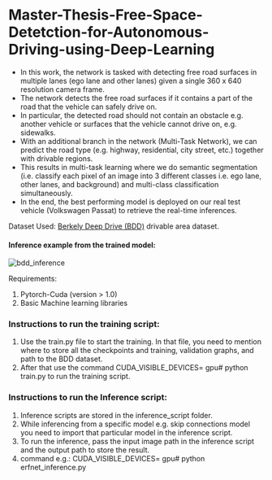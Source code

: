 # Master-Thesis-Free-Space-Detetction-for-Autonomous-Driving-using-Deep-Learning

- In this work, the network is tasked with detecting free road surfaces in multiple lanes (ego lane and other lanes) given a single 360 x 640 resolution camera frame.
- The network detects the free road surfaces if it contains a part of the road that the vehicle can safely drive on.
- In particular, the detected road should not contain an obstacle e.g. another vehicle or surfaces that the vehicle cannot drive on, e.g. sidewalks.
- With an additional branch in the network (Multi-Task Network), we can predict the road type (e.g. highway, residential, city street, etc.) together with drivable regions.
- This results in multi-task learning where we do semantic segmentation (i.e. classify each pixel of an image into 3 different
classes i.e. ego lane, other lanes, and background) and multi-class classification simultaneously.
- In the end, the best performing model is deployed on our real test vehicle (Volkswagen Passat) to retrieve the real-time inferences.

Dataset Used: [Berkely Deep Drive (BDD)](https://bdd-data.berkeley.edu/) drivable area dataset.

#### Inference example from the trained model:
![bdd_inference](https://github.com/sachinsharma9780/Master-Thesis-Free-Space-Detetction-for-Autonomous-Driving-using-Deep-Learning/assets/40523048/ae4bb78e-b84b-4e45-87cd-e690a56737b2)


Requirements:

1) Pytorch-Cuda (version > 1.0)
2) Basic Machine learning libraries

### Instructions to run the training script:

1) Use the train.py file to start the training. In that file, you need to mention where to store all the checkpoints and training, validation graphs, and path to the BDD dataset.
2) After that use the command CUDA_VISIBLE_DEVICES= gpu# python train.py to run the training script.

### Instructions to run the Inference script:

1) Inference scripts are stored in the inference_script folder.
2) While inferencing from a specific model e.g. skip connections model you need to import that particular model in the inference script.
3) To run the inference, pass the input image path in the inference script and the output path to store the result. 
4) command e.g.: CUDA_VISIBLE_DEVICES= gpu# python erfnet_inference.py
